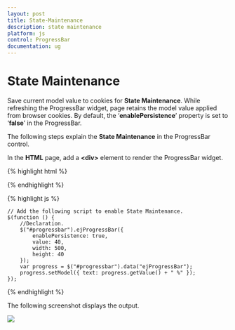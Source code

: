 ```yaml
---
layout: post
title: State-Maintenance
description: state maintenance
platform: js
control: ProgressBar
documentation: ug
---
```


# State Maintenance

Save current model value to cookies for **State Maintenance**. While refreshing the ProgressBar widget, page retains the model value applied from browser cookies. By default, the ‘**enablePersistence**’ property is set to ‘**false**’ in the ProgressBar.

The following steps explain the **State Maintenance** in the ProgressBar control.

In the **HTML** page, add a **&lt;div&gt;** element to render the ProgressBar widget.

{% highlight html %}

<div class="control">
    <div id="progressbar"></div>
</div>

{% endhighlight %}

{% highlight js %}


    // Add the following script to enable State Maintenance.
    $(function () {
        //Declaration.
        $("#progressbar").ejProgressBar({
            enablePersistence: true,
            value: 40,
            width: 500,
            height: 40
        });
        var progress = $("#progressbar").data("ejProgressBar");
        progress.setModel({ text: progress.getValue() + " %" });
    });

{% endhighlight %}

The following screenshot displays the output.

![]("/js/ProgressBar/State-Maintenance_images/State-Maintenance_img1.png") 

